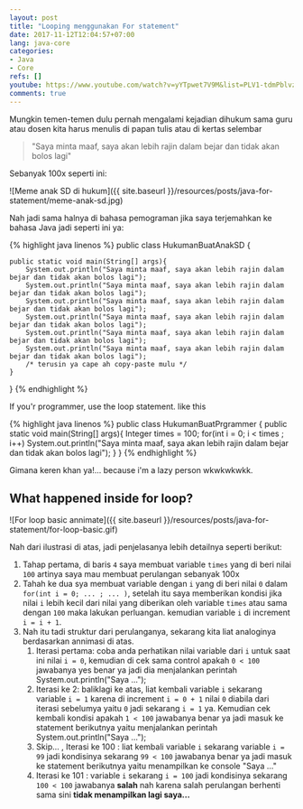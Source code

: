 ```yaml
---
layout: post
title: "Looping menggunakan For statement"
date: 2017-11-12T12:04:57+07:00
lang: java-core
categories:
- Java
- Core
refs: []
youtube: https://www.youtube.com/watch?v=yYTpwet7V9M&list=PLV1-tdmPblvz0NCFYgVQaQEOTWJCjjucO&index=21
comments: true
---
```


Mungkin temen-temen dulu pernah mengalami kejadian dihukum sama guru atau dosen kita harus menulis di papan tulis atau di kertas selembar

> "Saya minta maaf, saya akan lebih rajin dalam bejar dan tidak akan bolos lagi"

Sebanyak 100x seperti ini:

![Meme anak SD di hukum]({{ site.baseurl }}/resources/posts/java-for-statement/meme-anak-sd.jpg)

Nah jadi sama halnya di bahasa pemograman jika saya terjemahkan ke bahasa Java jadi seperti ini ya:

{% highlight java linenos %}
public class HukumanBuatAnakSD {

    public static void main(String[] args){
        System.out.println("Saya minta maaf, saya akan lebih rajin dalam bejar dan tidak akan bolos lagi");
        System.out.println("Saya minta maaf, saya akan lebih rajin dalam bejar dan tidak akan bolos lagi");
        System.out.println("Saya minta maaf, saya akan lebih rajin dalam bejar dan tidak akan bolos lagi");
        System.out.println("Saya minta maaf, saya akan lebih rajin dalam bejar dan tidak akan bolos lagi");
        System.out.println("Saya minta maaf, saya akan lebih rajin dalam bejar dan tidak akan bolos lagi");
        System.out.println("Saya minta maaf, saya akan lebih rajin dalam bejar dan tidak akan bolos lagi");
        /* terusin ya cape ah copy-paste mulu */
    }
}
{% endhighlight %}

If you'r programmer, use the loop statement. like this

{% highlight java linenos %}
public class HukumanBuatPrgrammer {
    public static void main(String[] args){
        Integer times = 100;
        for(int i = 0; i < times ; i++)
            System.out.println("Saya minta maaf, saya akan lebih rajin dalam bejar dan tidak akan bolos lagi");
    }
}
{% endhighlight %}

Gimana keren khan ya!... because i'm a lazy person wkwkwkwkk. 

## What happened inside for loop?

![For loop basic annimate]({{ site.baseurl }}/resources/posts/java-for-statement/for-loop-basic.gif)

Nah dari ilustrasi di atas, jadi penjelasanya lebih detailnya seperti berikut:

1. Tahap pertama, di baris `4` saya membuat variable `times` yang di beri nilai `100` artinya saya mau membuat perulangan sebanyak 100x
2. Tahah ke dua sya membuat variable dengan `i` yang di beri nilai `0` dalam `for(int i = 0; ... ; ... )`, setelah itu saya memberikan kondisi jika nilai `i` lebih kecil dari nilai yang diberikan oleh variable `times` atau sama dengan `100` maka lakukan perluangan. kemudian variable `i` di increment `i = i + 1`.
3. Nah itu tadi struktur dari perulanganya, sekarang kita liat analoginya berdasarkan annimasi di atas.
    1. Iterasi pertama: coba anda perhatikan nilai variable dari `i` untuk saat ini nilai `i = 0`, kemudian di cek sama control apakah `0 < 100` jawabanya yes benar ya jadi dia menjalankan perintah System.out.println("Saya ...");
    2. Iterasi ke 2: baliklagi ke atas, liat kembali variable `i` sekarang variable `i = 1` karena di increment `i = 0 + 1` nilai `0` diabila dari iterasi sebelumya yaitu `0` jadi sekarang `i = 1` ya. Kemudian cek kembali kondisi apakah `1 < 100` jawabanya benar ya jadi masuk ke statement berikutnya yaitu menjalankan perintah System.out.println("Saya ...");
    3. Skip... , Iterasi ke 100 : liat kembali variable `i` sekarang variable `i = 99` jadi kondisinya sekarang `99 < 100` jawabanya benar ya jadi masuk ke statement berikutnya yaitu menampilkan ke console "Saya ..."
    4. Iterasi ke 101 : variable `i` sekarang `i = 100` jadi kondisinya sekarang `100 < 100` jawabanya **salah** nah karena salah perulangan berhenti sama sini **tidak menampilkan lagi saya...**


